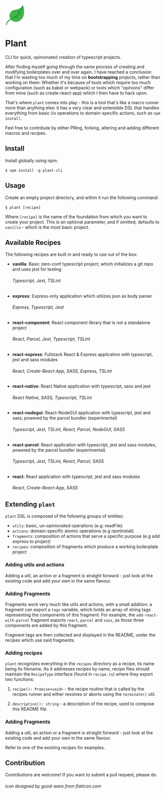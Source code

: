 ![logo](leaf.png)
# Plant
CLI for quick, opinionated creation of typescript projects.

After finding myself going through the same process of creating and modifying boilerplates over and over again, I have
reached a conclusion that I'm wasting too much of my time on **bootstrapping** projects, rather than working on them:
Whether it's because of tools which require too much configuration (such as babel or webpack) or tools which "opinions"
differ from mine (such as create-react-app) which I then have to hack upon.

That's where `plant` comes into play - this is a tool that's like a macro runner more than anything else: it has a very
clear and extensible DSL that handles everything from basic i/o operations to domain-specific actions, such as `npm install`.

Feel free to contribute by either PRing, forking, altering and adding different macros and recipes.

## Install
Install globally using npm:

`$ npm install -g plant-cli`

## Usage
Create an empty project directory, and within it run the following command:

`$ plant [recipe]`

Where `[recipe]` is the name of the foundation from which you want to create your project. This is an
optional parameter, and if omitted, defaults to `vanilla` - which is the most basic project.

## Available Recipes
The following recipes are built in and ready to use out of the box:

- **vanilla**: Basic zero-conf typescript project, which initializes a git repo and uses jest for testing
  ###### Typescript, Jest, TSLint

- **express**: Express-only application which utilizes json as body parser
  ###### Express, Typescript, Jest

- **react-component**: React component library that is not a standalone project
  ###### React, Parcel, Jest, Typescript, TSLint

- **react-express**: Fullstack React & Express application with typescript, jest and sass modules
  ###### React, Create-React-App, SASS, Express, TSLint

- **react-native**: React Native application with typescript, sass and jest
  ###### React Native, SASS, Typescript, TSLint

- **react-nodegui**: React-NodeGUI application with typescript, jest and sass, powered by the parcel bundler (experimental)
  ###### Typescript, Jest, TSLint, React, Parcel, NodeGUI, SASS

- **react-parcel**: React application with typescript, jest and sass modules, powered by the parcel bundler (experimental)
  ###### Typescript, Jest, TSLint, React, Parcel, SASS

- **react**: React application with typescript, jest and sass modules
  ###### React, Create-React-App, SASS


## Extending `plant`
`plant` DSL is composed of the following groups of entities:

- `utils`: basic, un-opinionated operations (e.g: readFile)
- `actions`: domain-specific atomic operations (e.g npmInstall)
- `fragments`: composition of actions that serve a specific purpose (e.g add express to project)
- `recipes`: composition of fragments which produce a working boilerplate project

### Adding utils and actions
Adding a util, an action or a fragment is straight forward - just look at the existing code and add your own in the same flavour.

### Adding Fragments
Fragments work very much like utils and actions, with a small addition: a fragment can export a `tags` variable, which holds an array of string tags representing the components of this fragment. For example, the `add-react-with-parcel` fragment exports `react`, `parcel` and `sass`, as those three components are added by this fragment.

Fragment tags are then collected and displayed in the README, under the recipes which use said fragments.

### Adding recipes
`plant` recognizes everything in the `recipes` directory as a recipe, its name being its filename. As it addresses recipes
by name, recipe files should maintain the `RecipeType` interface (found in `recipe.ts`) where they export two functions:

1. `recipe(): Promise<void>` - the recipe routine that is called by the recipes runner and either resolves or aborts using the `terminate()` util.

2. `description(): string` - a description of the recipe, used to compose this README file.

### Adding Fragments

Adding a util, an action or a fragment is straight forward - just look at the existing code and add your own in the same flavour.

Refer to one of the existing recipes for examples.

## Contribution
Contributions are welcome! If you want to submit a pull request, please do.

###### icon designed by good-ware from flaticon.com
